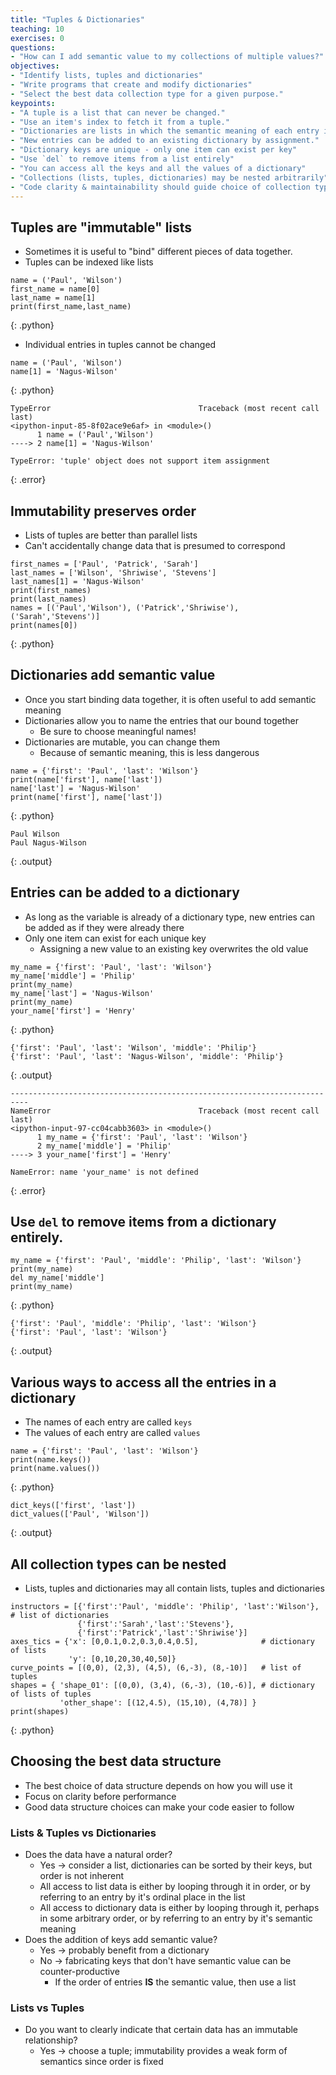 ```yaml
---
title: "Tuples & Dictionaries"
teaching: 10
exercises: 0
questions:
- "How can I add semantic value to my collections of multiple values?"
objectives:
- "Identify lists, tuples and dictionaries"
- "Write programs that create and modify dictionaries"
- "Select the best data collection type for a given purpose."
keypoints:
- "A tuple is a list that can never be changed."
- "Use an item's index to fetch it from a tuple."
- "Dictionaries are lists in which the semantic meaning of each entry is more important than its order."
- "New entries can be added to an existing dictionary by assignment."
- "Dictionary keys are unique - only one item can exist per key"
- "Use `del` to remove items from a list entirely"
- "You can access all the keys and all the values of a dictionary"
- "Collections (lists, tuples, dictionaries) may be nested arbitrarily"
- "Code clarity & maintainability should guide choice of collection type"
---
```

## Tuples are "immutable" lists

*   Sometimes it is useful to "bind" different pieces of data together.
*   Tuples can be indexed like lists

~~~
name = ('Paul', 'Wilson')
first_name = name[0]
last_name = name[1]
print(first_name,last_name)
~~~
{: .python}

*   Individual entries in tuples cannot be changed

~~~
name = ('Paul', 'Wilson')
name[1] = 'Nagus-Wilson'
~~~
{: .python}
~~~
TypeError                                 Traceback (most recent call last)
<ipython-input-85-8f02ace9e6af> in <module>()
      1 name = ('Paul','Wilson')
----> 2 name[1] = 'Nagus-Wilson'

TypeError: 'tuple' object does not support item assignment
~~~
{: .error}

## Immutability preserves order

*   Lists of tuples are better than parallel lists
*   Can't accidentally change data that is presumed to correspond

~~~
first_names = ['Paul', 'Patrick', 'Sarah']
last_names = ['Wilson', 'Shriwise', 'Stevens']
last_names[1] = 'Nagus-Wilson'
print(first_names)
print(last_names)
names = [('Paul','Wilson'), ('Patrick','Shriwise'), ('Sarah','Stevens')]
print(names[0])
~~~
{: .python}

## Dictionaries add semantic value

*    Once you start binding data together, it is often useful to add
     semantic meaning
*    Dictionaries allow you to name the entries that our bound together
     * Be sure to choose meaningful names!
*    Dictionaries are mutable, you can change them
     *   Because of semantic meaning, this is less dangerous
~~~
name = {'first': 'Paul', 'last': 'Wilson'}
print(name['first'], name['last'])
name['last'] = 'Nagus-Wilson'
print(name['first'], name['last'])
~~~
{: .python}
~~~
Paul Wilson
Paul Nagus-Wilson
~~~
{: .output}

## Entries can be added to a dictionary

*    As long as the variable is already of a dictionary type, new entries can be
     added as if they were already there
*    Only one item can exist for each unique key
     * Assigning a new value to an existing key overwrites the old value

~~~
my_name = {'first': 'Paul', 'last': 'Wilson'}
my_name['middle'] = 'Philip'
print(my_name)
my_name['last'] = 'Nagus-Wilson'
print(my_name)
your_name['first'] = 'Henry'
~~~
{: .python}
~~~
{'first': 'Paul', 'last': 'Wilson', 'middle': 'Philip'}
{'first': 'Paul', 'last': 'Nagus-Wilson', 'middle': 'Philip'}
~~~
{: .output}
~~~
--------------------------------------------------------------------------
NameError                                 Traceback (most recent call last)
<ipython-input-97-cc04cabb3603> in <module>()
      1 my_name = {'first': 'Paul', 'last': 'Wilson'}
      2 my_name['middle'] = 'Philip'
----> 3 your_name['first'] = 'Henry'

NameError: name 'your_name' is not defined
~~~
{: .error}


## Use `del` to remove items from a dictionary entirely.

~~~
my_name = {'first': 'Paul', 'middle': 'Philip', 'last': 'Wilson'}
print(my_name)
del my_name['middle']
print(my_name)
~~~
{: .python}
~~~
{'first': 'Paul', 'middle': 'Philip', 'last': 'Wilson'}
{'first': 'Paul', 'last': 'Wilson'}
~~~
{: .output}

## Various ways to access all the entries in a dictionary

*   The names of each entry are called `keys`
*   The values of each entry are called `values`

~~~
name = {'first': 'Paul', 'last': 'Wilson'}
print(name.keys())
print(name.values())
~~~
{: .python}
~~~
dict_keys(['first', 'last'])
dict_values(['Paul', 'Wilson'])
~~~
{: .output}


## All collection types can be nested

*   Lists, tuples and dictionaries may all contain lists, tuples and dictionaries

~~~
instructors = [{'first':'Paul', 'middle': 'Philip', 'last':'Wilson'},       # list of dictionaries
               {'first':'Sarah','last':'Stevens'},
               {'first':'Patrick','last':'Shriwise'}]
axes_tics = {'x': [0,0.1,0.2,0.3,0.4,0.5],              # dictionary of lists
             'y': [0,10,20,30,40,50]}
curve_points = [(0,0), (2,3), (4,5), (6,-3), (8,-10)]   # list of tuples
shapes = { 'shape_01': [(0,0), (3,4), (6,-3), (10,-6)], # dictionary of lists of tuples
           'other_shape': [(12,4.5), (15,10), (4,78)] }
print(shapes)
~~~
{: .python}

## Choosing the best data structure

*   The best choice of data structure depends on how you will use it
*   Focus on clarity before performance
*   Good data structure choices can make your code easier to follow

### Lists & Tuples vs Dictionaries

*   Does the data have a natural order?
    *  Yes &rarr; consider a list, dictionaries can be sorted by their keys, but 
       order is not inherent
    *  All access to list data is either by looping through it in order, or by 
       referring to an entry by it's ordinal place in the list
    *  All access to dictionary data is either by looping through it, perhaps 
       in some arbitrary order, or by referring to an entry by it's semantic meaning
*   Does the addition of keys add semantic value?
    *  Yes &rarr; probably benefit from a dictionary
    *  No  &rarr; fabricating keys that don't have semantic value can be counter-productive
        * If the order of entries **IS** the semantic value, then use a list

### Lists vs Tuples

*   Do you want to clearly indicate that certain data has an immutable relationship?
    * Yes &rarr; choose a tuple; immutability provides a weak form of semantics
      since order is fixed
